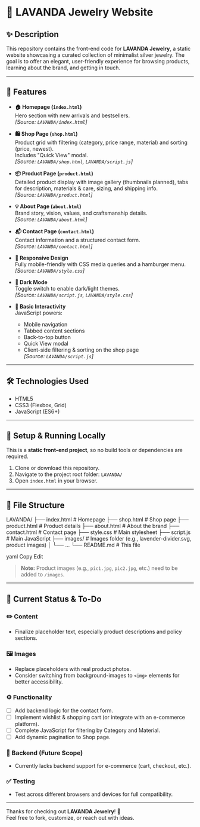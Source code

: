 # 💍 LAVANDA Jewelry Website

## ✨ Description

This repository contains the front-end code for **LAVANDA Jewelry**, a static website showcasing a curated collection of minimalist silver jewelry. The goal is to offer an elegant, user-friendly experience for browsing products, learning about the brand, and getting in touch.

---

## 🌟 Features

- **🏠 Homepage (`index.html`)**  
  Hero section with new arrivals and bestsellers.  
  _[Source: `LAVANDA/index.html`]_

- **🛍️ Shop Page (`shop.html`)**  
  Product grid with filtering (category, price range, material) and sorting (price, newest).  
  Includes "Quick View" modal.  
  _[Source: `LAVANDA/shop.html`, `LAVANDA/script.js`]_

- **📦 Product Page (`product.html`)**  
  Detailed product display with image gallery (thumbnails planned), tabs for description, materials & care, sizing, and shipping info.  
  _[Source: `LAVANDA/product.html`]_

- **💡 About Page (`about.html`)**  
  Brand story, vision, values, and craftsmanship details.  
  _[Source: `LAVANDA/about.html`]_

- **📬 Contact Page (`contact.html`)**  
  Contact information and a structured contact form.  
  _[Source: `LAVANDA/contact.html`]_

- **📱 Responsive Design**  
  Fully mobile-friendly with CSS media queries and a hamburger menu.  
  _[Source: `LAVANDA/style.css`]_

- **🌙 Dark Mode**  
  Toggle switch to enable dark/light themes.  
  _[Source: `LAVANDA/script.js`, `LAVANDA/style.css`]_

- **🧠 Basic Interactivity**  
  JavaScript powers:
  - Mobile navigation
  - Tabbed content sections
  - Back-to-top button
  - Quick View modal
  - Client-side filtering & sorting on the shop page  
  _[Source: `LAVANDA/script.js`]_

---

## 🛠️ Technologies Used

- HTML5  
- CSS3 (Flexbox, Grid)  
- JavaScript (ES6+)

---

## 🚀 Setup & Running Locally

This is a **static front-end project**, so no build tools or dependencies are required.

1. Clone or download this repository.
2. Navigate to the project root folder: `LAVANDA/`
3. Open `index.html` in your browser.

---

## 📁 File Structure

LAVANDA/ ├── index.html # Homepage ├── shop.html # Shop page ├── product.html # Product details ├── about.html # About the brand ├── contact.html # Contact page ├── style.css # Main stylesheet ├── script.js # Main JavaScript ├── images/ # Images folder (e.g., lavender-divider.svg, product images) │ └── ... └── README.md # This file

yaml
Copy
Edit

> **Note:** Product images (e.g., `pic1.jpg`, `pic2.jpg`, etc.) need to be added to `/images`.

---

## 📌 Current Status & To-Do

### ✏️ Content
- Finalize placeholder text, especially product descriptions and policy sections.

### 🖼️ Images
- Replace placeholders with real product photos.
- Consider switching from background-images to `<img>` elements for better accessibility.

### ⚙️ Functionality
- [ ] Add backend logic for the contact form.
- [ ] Implement wishlist & shopping cart (or integrate with an e-commerce platform).
- [ ] Complete JavaScript for filtering by Category and Material.
- [ ] Add dynamic pagination to Shop page.

### 🔧 Backend (Future Scope)
- Currently lacks backend support for e-commerce (cart, checkout, etc.).

### ✅ Testing
- Test across different browsers and devices for full compatibility.

---

Thanks for checking out **LAVANDA Jewelry**! 🌿  
Feel free to fork, customize, or reach out with ideas.
